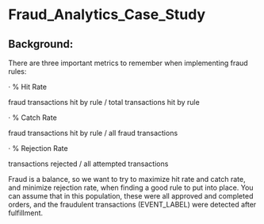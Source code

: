 # Fraud_Analytics_Case_Study

## Background:

There are three important metrics to remember when implementing fraud rules:

· % Hit Rate

fraud transactions hit by rule / total transactions hit by rule

· % Catch Rate

fraud transactions hit by rule / all fraud transactions

· % Rejection Rate

transactions rejected / all attempted transactions

Fraud is a balance, so we want to try to maximize hit rate and catch rate, and minimize rejection
rate, when finding a good rule to put into place. You can assume that in this population, these
were all approved and completed orders, and the fraudulent transactions (EVENT_LABEL) were
detected after fulfillment.
